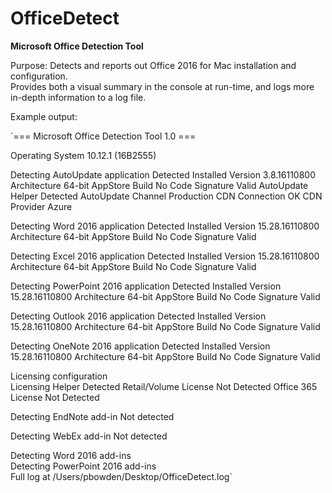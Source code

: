 # OfficeDetect
<b>Microsoft Office Detection Tool</b>

Purpose: Detects and reports out Office 2016 for Mac installation and configuration.</br>
Provides both a visual summary in the console at run-time, and logs more in-depth information to a log file.</br>

Example output:</br>

`=== Microsoft Office Detection Tool 1.0 ===

Operating System                             10.12.1 (16B2555)

Detecting AutoUpdate application             Detected
    Installed Version                          3.8.16110800
    Architecture                               64-bit
    AppStore Build                             No
    Code Signature                             Valid
    AutoUpdate Helper                          Detected
    AutoUpdate Channel                         Production
    CDN Connection                             OK
    CDN Provider                               Azure

Detecting Word 2016 application              Detected
    Installed Version                          15.28.16110800
    Architecture                               64-bit
    AppStore Build                             No
    Code Signature                             Valid

Detecting Excel 2016 application             Detected
    Installed Version                          15.28.16110800
    Architecture                               64-bit
    AppStore Build                             No
    Code Signature                             Valid

Detecting PowerPoint 2016 application        Detected
    Installed Version                          15.28.16110800
    Architecture                               64-bit
    AppStore Build                             No
    Code Signature                             Valid

Detecting Outlook 2016 application           Detected
    Installed Version                          15.28.16110800
    Architecture                               64-bit
    AppStore Build                             No
    Code Signature                             Valid

Detecting OneNote 2016 application           Detected
    Installed Version                          15.28.16110800
    Architecture                               64-bit
    AppStore Build                             No
    Code Signature                             Valid

Licensing configuration                       
    Licensing Helper                           Detected
    Retail/Volume License                      Not Detected
    Office 365 License                         Not Detected

Detecting EndNote add-in                     Not detected

Detecting WebEx add-in                       Not detected

Detecting Word 2016 add-ins                  
Detecting PowerPoint 2016 add-ins             
Full log at /Users/pbowden/Desktop/OfficeDetect.log`
